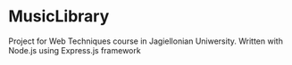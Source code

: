 # MusicLibrary
Project for Web Techniques course in Jagiellonian Uniwersity. Written with Node.js using Express.js framework
